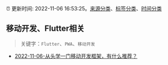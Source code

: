 :alarm_clock: 更新时间: 2022-11-06 16:53:25。[来源分类](../README.md)、[标签分类](../TAGS.md)、[时间分类](../TIMELINE.md)

## 移动开发、Flutter相关


> 关键字：`Flutter`、`PWA`、`移动开发`



- [2022-11-06-从头学一门移动开发框架，有什么推荐？](https://www.v2ex.com/t/893166) 